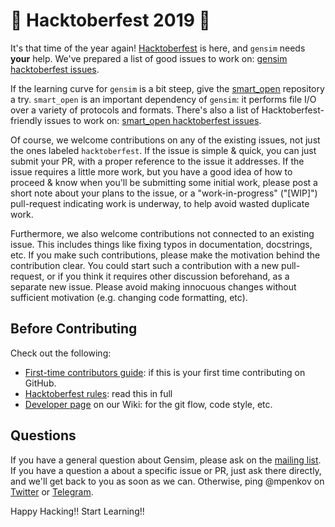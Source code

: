 # :pizza: Hacktoberfest 2019 :beer:

It's that time of the year again!
[Hacktoberfest](https://hacktoberfest.digitalocean.com) is here, and `gensim` needs **your** help.
We've prepared a list of good issues to work on: [gensim hacktoberfest issues](https://github.com/RaRe-Technologies/gensim/labels/hacktoberfest).

If the learning curve for `gensim` is a bit steep, give the [smart_open](https://github.com/RaRe-Technologies/smart_open) repository a try.
`smart_open` is an important dependency of `gensim`: it performs file I/O over a variety of protocols and formats.
There's also a list of Hacktoberfest-friendly issues to work on: [smart_open hacktoberfest issues](https://github.com/RaRe-Technologies/smart_open/labels/hacktoberfest).

Of course, we welcome contributions on any of the existing issues, not just the ones labeled `hacktoberfest`.
If the issue is simple & quick, you can just submit your PR, with a proper reference to the issue it addresses.
If the issue requires a little more work, but you have a good idea of how to proceed & know when you'll be submitting some initial work, please post a short note about your plans to the issue, or a "work-in-progress" ("[WIP]") pull-request indicating work is underway, to help avoid wasted duplicate work.

Furthermore, we also welcome contributions not connected to an existing issue.
This includes things like fixing typos in documentation, docstrings, etc.
If you make such contributions, please make the motivation behind the contribution clear.
You could start such a contribution with a new pull-request, or if you think it requires other discussion beforehand, as a separate new issue.
Please avoid making innocuous changes without sufficient motivation (e.g. changing code formatting, etc).

## Before Contributing

Check out the following:

- [First-time contributors guide](https://github.com/firstcontributions/first-contributions): if this is your first time contributing on GitHub.
- [Hacktoberfest rules](https://hacktoberfest.digitalocean.com/faq#rules): read this in full
- [Developer page](https://github.com/RaRe-Technologies/gensim/wiki/Developer-page) on our Wiki: for the git flow, code style, etc.

## Questions

If you have a general question about Gensim, please ask on the [mailing list](https://groups.google.com/forum/#!forum/gensim).
If you have a question a about a specific issue or PR, just ask there directly, and we'll get back to you as soon as we can.
Otherwise, ping @mpenkov on [Twitter](https://twitter.com/mpenkov) or [Telegram](https://t.me/mpenkov).

Happy Hacking!!
Start Learning!!
